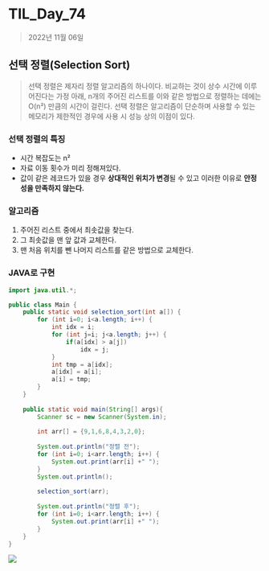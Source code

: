 # TIL_Day_74

> 2022년 11월 06일

## 선택 정렬(Selection Sort)

> 선택 정렬은 제자리 정렬 알고리즘의 하나이다. 비교하는 것이 상수 시간에 이루어진다는 가정 아래, n개의 주어진 리스트를 이와 같은 방법으로 정렬하는 데에는 O(n²) 만큼의 시간이 걸린다. 선택 정렬은 알고리즘이 단순하며 사용할 수 있는 메모리가 제한적인 경우에 사용 시 성능 상의 이점이 있다.

### 선택 정렬의 특징

- 시간 복잡도는 n²
- 자료 이동 횟수가 미리 정해져있다.
- 값이 같은 레코드가 있을 경우 **상대적인 위치가 변경**될 수 있고 이러한 이유로 **안정성을 만족하지 않는다.**

### 알고리즘

1. 주어진 리스트 중에서 최솟값을 찾는다.
2. 그 최솟값을 맨 앞 값과 교체한다.
3. 맨 처음 위치를 뺀 나머지 리스트를 같은 방법으로 교체한다.

### JAVA로 구현

```java
import java.util.*;

public class Main {
	public static void selection_sort(int a[]) {
		for (int i=0; i<a.length; i++) {
			int idx = i;
			for (int j=i; j<a.length; j++) {
				if(a[idx] > a[j])
                    idx = j;
			}
			int tmp = a[idx];
			a[idx] = a[i];
			a[i] = tmp;
		}
	}
	
	public static void main(String[] args){
		Scanner sc = new Scanner(System.in);
		
		int arr[] = {9,1,6,8,4,3,2,0};
		
		System.out.println("정렬 전");
		for (int i=0; i<arr.length; i++) {
			System.out.print(arr[i] +" ");
		}
		System.out.println();
		
		selection_sort(arr);
		
		System.out.println("정렬 후");
		for (int i=0; i<arr.length; i++) {
			System.out.print(arr[i] +" ");
		}
	}
}
```

![](https://img1.daumcdn.net/thumb/R1280x0/?scode=mtistory2&fname=https%3A%2F%2Fk.kakaocdn.net%2Fdn%2Fvf8Ah%2Fbtrh0DAh1pC%2FaitMAGBcAzzMUQtQG172J0%2Fimg.png)